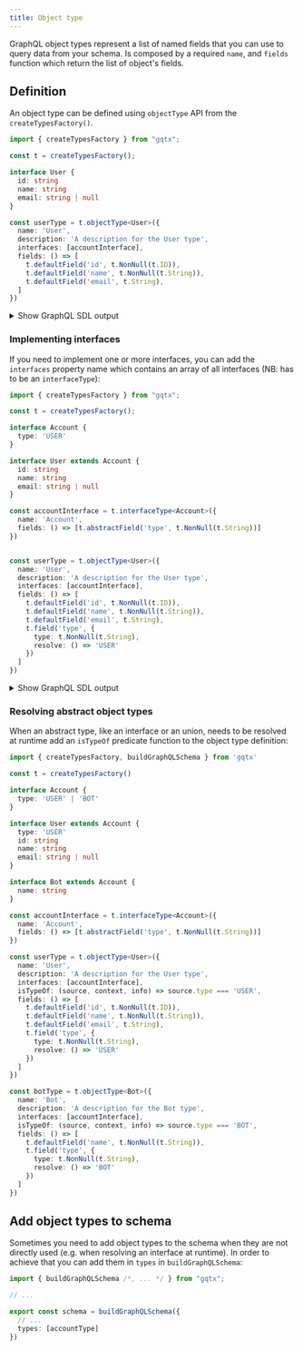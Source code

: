 ```yaml
---
title: Object type
---
```


GraphQL object types represent a list of named fields that you can use to query data from your schema. Is composed by a required `name`, and `fields` function which return the list of object's fields.

## Definition

An object type can be defined using `objectType` API from the `createTypesFactory()`<!-- TODO: create page -->.

```ts
import { createTypesFactory } from "gqtx";

const t = createTypesFactory();

interface User {
  id: string
  name: string
  email: string | null
}

const userType = t.objectType<User>({
  name: 'User',
  description: 'A description for the User type',
  interfaces: [accountInterface],
  fields: () => [
    t.defaultField('id', t.NonNull(t.ID)),
    t.defaultField('name', t.NonNull(t.String)),
    t.defaultField('email', t.String),
  ]
})
```

<details>
  <summary>Show GraphQL SDL output</summary>

  ```gql
  # A description for the User type
  type User {
    id: ID!
    name: ID!
    email: String
  }
  ```

</details>

### Implementing interfaces

If you need to implement one or more interfaces, you can add the `interfaces` property name which contains an array of all interfaces (NB: has to be an `interfaceType`<!-- TODO: create page -->):

```ts {25}
import { createTypesFactory } from "gqtx";

const t = createTypesFactory();

interface Account {
  type: 'USER'
}

interface User extends Account {
  id: string
  name: string
  email: string | null
}

const accountInterface = t.interfaceType<Account>({
  name: 'Account',
  fields: () => [t.abstractField('type', t.NonNull(t.String))]
})


const userType = t.objectType<User>({
  name: 'User',
  description: 'A description for the User type',
  interfaces: [accountInterface],
  fields: () => [
    t.defaultField('id', t.NonNull(t.ID)),
    t.defaultField('name', t.NonNull(t.String)),
    t.defaultField('email', t.String),
    t.field('type', {
      type: t.NonNull(t.String),
      resolve: () => 'USER'
    })
  ]
})
```

<details>
  <summary>Show GraphQL SDL output</summary>

  ```gql
  # A description for the User type
  type User implements Account {
    id: ID!
    name: String!
    email: String
    type: String!
  }

  interface Account {
    type: String!
  }
  ```

</details>

### Resolving abstract object types

When an abstract type, like an interface<!-- TODO Add link to interfaces --> or an union<!-- TODO Add link to interfaces -->, needs to be resolved at runtime add an `isTypeOf` predicate function to the object type definition:

```ts
import { createTypesFactory, buildGraphQLSchema } from 'gqtx'

const t = createTypesFactory()

interface Account {
  type: 'USER' | 'BOT'
}

interface User extends Account {
  type: 'USER'
  id: string
  name: string
  email: string | null
}

interface Bot extends Account {
  name: string
}

const accountInterface = t.interfaceType<Account>({
  name: 'Account',
  fields: () => [t.abstractField('type', t.NonNull(t.String))]
})

const userType = t.objectType<User>({
  name: 'User',
  description: 'A description for the User type',
  interfaces: [accountInterface],
  isTypeOf: (source, context, info) => source.type === 'USER',
  fields: () => [
    t.defaultField('id', t.NonNull(t.ID)),
    t.defaultField('name', t.NonNull(t.String)),
    t.defaultField('email', t.String),
    t.field('type', {
      type: t.NonNull(t.String),
      resolve: () => 'USER'
    })
  ]
})

const botType = t.objectType<Bot>({
  name: 'Bot',
  description: 'A description for the Bot type',
  interfaces: [accountInterface],
  isTypeOf: (source, context, info) => source.type === 'BOT',
  fields: () => [
    t.defaultField('name', t.NonNull(t.String)),
    t.field('type', {
      type: t.NonNull(t.String),
      resolve: () => 'BOT'
    })
  ]
})
```

## Add object types to schema

Sometimes you need to add object types to the schema when they are not directly used (e.g. when resolving an interface at runtime). In order to achieve that you can add them in `types` in `buildGraphQLSchema`:

```ts
import { buildGraphQLSchema /*, ... */ } from "gqtx";

// ...

export const schema = buildGraphQLSchema({
  // ...
  types: [accountType]
})
```
